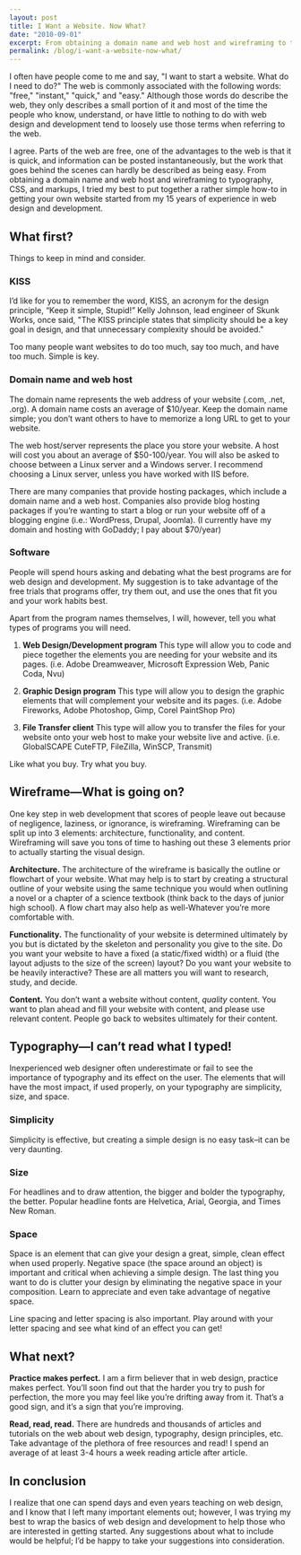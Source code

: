 ```yaml
---
layout: post
title: I Want a Website. Now What?
date: "2010-09-01"
excerpt: From obtaining a domain name and web host and wireframing to typography, CSS, and markups, I tried my best to put together a rather simple how-to in getting your own website started from my 15 years of experience in web design and development.
permalink: /blog/i-want-a-website-now-what/
---
```


I often have people come to me and say, "I want to start a website. What do I need to do?" The web is commonly associated with the following words: "free," "instant," "quick," and "easy." Although those words do describe the web, they only describes a small portion of it and most of the time the people who know, understand, or have little to nothing to do with web design and development tend to loosely use those terms when referring to the web.

I agree. Parts of the web are free, one of the advantages to the web is that it is quick, and information can be posted instantaneously, but the work that goes behind the scenes can hardly be described as being easy. From obtaining a domain name and web host and wireframing to typography, CSS, and markups, I tried my best to put together a rather simple how-to in getting your own website started from my 15 years of experience in web design and development.

## What first?

Things to keep in mind and consider.

### KISS

I’d like for you to remember the word, KISS, an acronym for the design principle, “Keep it simple, Stupid!” Kelly Johnson, lead engineer of Skunk Works, once said, "The KISS principle states that simplicity should be a key goal in design, and that unnecessary complexity should be avoided."

Too many people want websites to do too much, say too much, and have too much. Simple is key.

### Domain name and web host

The domain name represents the web address of your website (.com, .net, .org). A domain name costs an average of $10/year. Keep the domain name simple; you don’t want others to have to memorize a long URL to get to your website.

The web host/server represents the place you store your website. A host will cost you about an average of $50-100/year. You will also be asked to choose between a Linux server and a Windows server. I recommend choosing a Linux server, unless you have worked with IIS before.

There are many companies that provide hosting packages, which include a domain name and a web host. Companies also provide blog hosting packages if you’re wanting to start a blog or run your website off of a blogging engine (i.e.: WordPress, Drupal, Joomla). (I currently have my domain and hosting with GoDaddy; I pay about $70/year)

### Software

People will spend hours asking and debating what the best programs are for web design and development. My suggestion is to take advantage of the free trials that programs offer, try them out, and use the ones that fit you and your work habits best.

Apart from the program names themselves, I will, however, tell you what types of programs you will need.

1. **Web Design/Development program**
This type will allow you to code and piece together the elements you are needing for your website and its pages. (i.e. Adobe Dreamweaver, Microsoft Expression Web, Panic Coda, Nvu)

2. **Graphic Design program**
This type will allow you to design the graphic elements that will complement your website and its pages. (i.e. Adobe Fireworks, Adobe Photoshop, Gimp, Corel PaintShop Pro)

3. **File Transfer client**
This type will allow you to transfer the files for your website onto your web host to make your website live and active. (i.e. GlobalSCAPE CuteFTP, FileZilla, WinSCP, Transmit)

Like what you buy. Try what you buy.

## Wireframe—What is going on?

One key step in web development that scores of people leave out because of negligence, laziness, or ignorance, is wireframing. Wireframing can be split up into 3 elements: architecture, functionality, and content. Wireframing will save you tons of time to hashing out these 3 elements prior to actually starting the visual design.

**Architecture.** The architecture of the wireframe is basically the outline or flowchart of your website. What may help is to start by creating a structural outline of your website using the same technique you would when outlining a novel or a chapter of a science textbook (think back to the days of junior high school). A flow chart may also help as well-Whatever you’re more comfortable with.

**Functionality.** The functionality of your website is determined ultimately by you but is dictated by the skeleton and personality you give to the site. Do you want your website to have a fixed (a static/fixed width) or a fluid (the layout adjusts to the size of the screen) layout? Do you want your website to be heavily interactive? These are all matters you will want to research, study, and decide.

**Content.** You don’t want a website without content, *quality* content. You want to plan ahead and fill your website with content, and please use relevant content. People go back to websites ultimately for their content.

## Typography—I can’t read what I typed!

Inexperienced web designer often underestimate or fail to see the importance of typography and its effect on the user. The elements that will have the most impact, if used properly, on your typography are simplicity, size, and space.

### Simplicity

Simplicity is effective, but creating a simple design is no easy task–it can be very daunting.

### Size

For headlines and to draw attention, the bigger and bolder the typography, the better. Popular headline fonts are Helvetica, Arial, Georgia, and Times New Roman.

### Space

Space is an element that can give your design a great, simple, clean effect when used properly. Negative space (the space around an object) is important and critical when achieving a simple design. The last thing you want to do is clutter your design by eliminating the negative space in your composition. Learn to appreciate and even take advantage of negative space.

Line spacing and letter spacing is also important. Play around with your letter spacing and see what kind of an effect you can get!

## What next?

**Practice makes perfect.** I am a firm believer that in web design, practice makes perfect. You’ll soon find out that the harder you try to push for perfection, the more you may feel like you’re drifting away from it. That’s a good sign, and it’s a sign that you’re improving.

**Read, read, read.** There are hundreds and thousands of articles and tutorials on the web about web design, typography, design principles, etc. Take advantage of the plethora of free resources and read! I spend an average of at least 3-4 hours a week reading article after article.

## In conclusion

I realize that one can spend days and even years teaching on web design, and I know that I left many important elements out; however, I was trying my best to wrap the basics of web design and development to help those who are interested in getting started. Any suggestions about what to include would be helpful; I’d be happy to take your suggestions into consideration.

